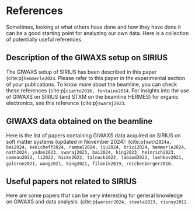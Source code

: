 # References

Sometimes, looking at what others have done and how they have done it can be a good starting point for analyzing our own data. Here is a collection of potentially useful references.

## Description of the GIWAXS setup on SIRIUS

The GIWAXS setup of SIRIUS has been described in this paper {cite:p}`hemmerle2024`. Please refer to this paper in the experimental section of your publications. To know more about the beamline, you can check these references {cite:p}`ciatto2016, fontaine2014`. For insights into the use of GIWAXS on SIRIUS (and STXM on the beamline HERMES) for organic electronics, see this reference {cite:p}`swaraj2023`.

## GIWAXS data obtained on the beamline

Here is the list of papers containing GIWAXS data acquired on SIRIUS on soft matter systems (updated in November 2024): {cite:p}`nath2024a, bai2024, kekicheff2024, rammal2024, liu2024, brixi2024, hemmerle2024, nath2024, yadav2023, swaraj2023, bai2024, king2023, heinrich2023, comeau2022, li2022, hicks2022, talnack2022, labiod2022, lashkov2021, galerne2021, wang2021, king2021, filonik2019, reichenberger2018`.

## Useful papers not related to SIRIUS
Here are some papers that can be very interesting for general knowledge on GIWAXS and data analysis: {cite:p}`werzer2024, steele2023, rivnay2012`.
